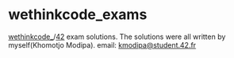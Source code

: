 # wethinkcode_exams
[wethinkcode_](http://www.wethinkcode.co.za)/[42](https://www.42.fr) exam solutions. The solutions were all written by myself(Khomotjo Modipa).
email: kmodipa@student.42.fr
